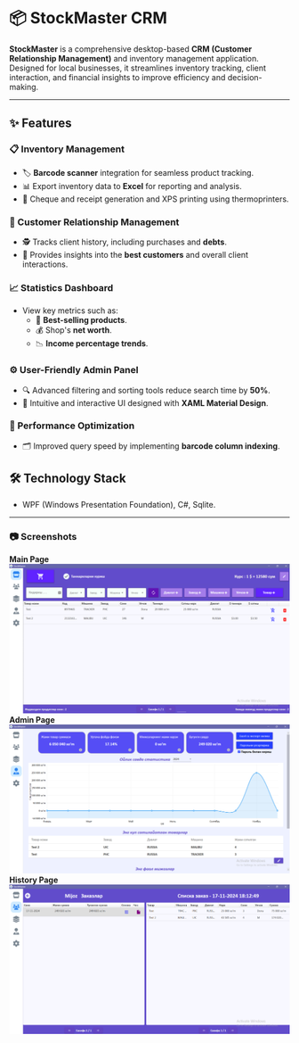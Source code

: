 # **📦 StockMaster CRM**

**StockMaster** is a comprehensive desktop-based **CRM (Customer Relationship Management)** and inventory management application. Designed for local businesses, it streamlines inventory tracking, client interaction, and financial insights to improve efficiency and decision-making.

---

## **✨ Features**

### **📋 Inventory Management**
- 🏷️ **Barcode scanner** integration for seamless product tracking.
- 📊 Export inventory data to **Excel** for reporting and analysis.
- 🧾 Cheque and receipt generation and XPS printing using thermoprinters.

### **👥 Customer Relationship Management**
- 🕵️ Tracks client history, including purchases and **debts**.
- 🌟 Provides insights into the **best customers** and overall client interactions.

### **📈 Statistics Dashboard**
- View key metrics such as:
  - 🛒 **Best-selling products**.
  - 💰 Shop's **net worth**.
  - 📉 **Income percentage trends**.

### **⚙️ User-Friendly Admin Panel**
- 🔍 Advanced filtering and sorting tools reduce search time by **50%**.
- 🎨 Intuitive and interactive UI designed with **XAML Material Design**.

### **🚀 Performance Optimization**
- 🗂️ Improved query speed by implementing **barcode column indexing**.

## **🛠️ Technology Stack**
- WPF (Windows Presentation Foundation), C#, Sqlite.

--- 

### **📷 Screenshots**
**Main Page**
![Main page](./Images/Main.png)
**Admin Page**
![Admin page](./Images/Admin.png)
**History Page**
![History page](./Images/history.png)
